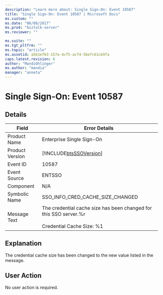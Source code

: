 ```yaml
---
description: "Learn more about: Single Sign-On: Event 10587"
title: "Single Sign-On: Event 10587 | Microsoft Docs"
ms.custom: ""
ms.date: "06/08/2017"
ms.prod: "biztalk-server"
ms.reviewer: ""

ms.suite: ""
ms.tgt_pltfrm: ""
ms.topic: "article"
ms.assetid: a5b1ef63-157a-4cf5-acf4-5befc61cb9fa
caps.latest.revision: 6
author: "MandiOhlinger"
ms.author: "mandia"
manager: "anneta"
---
```

# Single Sign-On: Event 10587
## Details  
  
| Field | Error Details|
|-----------------|---------------------------------------------------------------------------------------------------------|
|  Product Name   |                                        Enterprise Single Sign-On                                        |
| Product Version |                       [!INCLUDE[btsSSOVersion](../includes/btsssoversion-md.md)]                        |
|    Event ID     |                                                  10587                                                  |
|  Event Source   |                                                 ENTSSO                                                  |
|    Component    |                                                   N/A                                                   |
|  Symbolic Name  |                                    SSO_INFO_CRED_CACHE_SIZE_CHANGED                                     |
|  Message Text   | The credential cache size has been changed for this SSO server.%r<br /><br /> Credential Cache Size: %1 |
  
## Explanation  
 The credential cache size has been changed to the new value listed in the message.  
  
## User Action  
 No user action is required.

